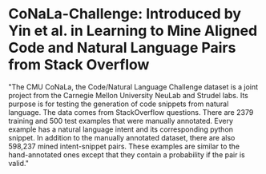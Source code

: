 # CoNaLa-Challenge: Introduced by Yin et al. in Learning to Mine Aligned Code and Natural Language Pairs from Stack Overflow
"The CMU CoNaLa, the Code/Natural Language Challenge dataset is a joint project from the Carnegie Mellon University NeuLab and Strudel labs. Its purpose is for testing the generation of code snippets from natural language. The data comes from StackOverflow questions. There are 2379 training and 500 test examples that were manually annotated. Every example has a natural language intent and its corresponding python snippet. In addition to the manually annotated dataset, there are also 598,237 mined intent-snippet pairs. These examples are similar to the hand-annotated ones except that they contain a probability if the pair is valid."

